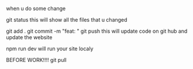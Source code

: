 when u do some change

git status 
this will show all the files that u changed

git add .
git commit -m "feat: <some update>"
git push
this will update code on git hub and update the website


npm run dev 
will run your site localy

BEFORE WORK!!!!
git pull
